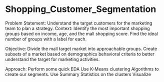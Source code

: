 # Shopping_Customer_Segmentation
Problem Statement: Understand the target customers for the marketing team to plan a strategy.
Context: Identify the most important shopping groups based on income, age, and the mall shopping score.
Find the ideal number of groups with a label for each.

Objective:
Divide the mall target market into approachable groups. Create subsets of a market based on demographics behavioral criteria to better understand the target for marketing activities.

Approach:
Perform some quick EDA
Use K-Means clustering Algorithms to create our segments.
Use Summary Statistics on the clusters
Visualize
